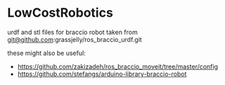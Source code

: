 # LowCostRobotics

urdf and stl files for braccio robot taken from git@github.com:grassjelly/ros_braccio_urdf.git

these might also be useful:

 - https://github.com/zakizadeh/ros_braccio_moveit/tree/master/config
 - https://github.com/stefangs/arduino-library-braccio-robot

